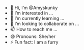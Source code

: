 - 👋 Hi, I’m @Amyskunky
- 👀 I’m interested in ...
- 🌱 I’m currently learning ...
- 💞️ I’m looking to collaborate on ...
- 📫 How to reach me ...
- 😄 Pronouns: She/her
- ⚡ Fun fact: I am a furry

<!---
Amyskunky/Amyskunky is a ✨ special ✨ repository because its `README.md` (this file) appears on your GitHub profile.
You can click the Preview link to take a look at your changes.
--->
